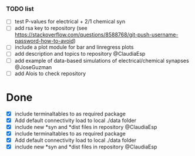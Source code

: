### TODO list 


- [ ] test P-values for electrical + 2/1 chemical syn
- [ ] add rsa key to repository (see https://stackoverflow.com/questions/8588768/git-push-username-password-how-to-avoid)
- [ ] include a plot module for bar and linregress plots 
- [ ] add description and topics to repository @ClaudiaEsp
- [ ] add example of data-based simulations of electrical/chemical synapses @JoseGuzman
- [ ] add Alois to check repository

Done
====
- [x] include terminaltables to as required package
- [x] Add default connectivity load to local ./data folder 
- [x] include new \*syn and \*dist files in repository @ClaudiaEsp
- [x] include terminaltables to as required package
- [x] Add default connectivity load to local ./data folder 
- [x] include new \*syn and \*dist files in repository @ClaudiaEsp
